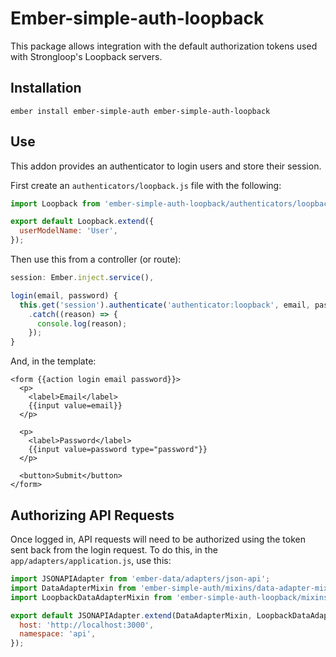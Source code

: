 # Ember-simple-auth-loopback

This package allows integration with the default authorization tokens used with Strongloop's Loopback servers.

## Installation

```
ember install ember-simple-auth ember-simple-auth-loopback
```

## Use

This addon provides an authenticator to login users and store their session.

First create an `authenticators/loopback.js` file with the following:

```js
import Loopback from 'ember-simple-auth-loopback/authenticators/loopback';

export default Loopback.extend({
  userModelName: 'User',
});
```

Then use this from a controller (or route):

```js
session: Ember.inject.service(),

login(email, password) {
  this.get('session').authenticate('authenticator:loopback', email, password)
    .catch((reason) => {
      console.log(reason);
    });
}
```

And, in the template:

```htmlbars
<form {{action login email password}}>
  <p>
    <label>Email</label>
    {{input value=email}}
  </p>

  <p>
    <label>Password</label>
    {{input value=password type="password"}}
  </p>

  <button>Submit</button>
</form>
```

## Authorizing API Requests

Once logged in, API requests will need to be authorized using the token sent back from the login request.
To do this, in the `app/adapters/application.js`, use this:

```js
import JSONAPIAdapter from 'ember-data/adapters/json-api';
import DataAdapterMixin from 'ember-simple-auth/mixins/data-adapter-mixin';
import LoopbackDataAdapterMixin from 'ember-simple-auth-loopback/mixins/loopback-data-adapter-mixin';

export default JSONAPIAdapter.extend(DataAdapterMixin, LoopbackDataAdapterMixin, {
  host: 'http://localhost:3000',
  namespace: 'api',
});
```
